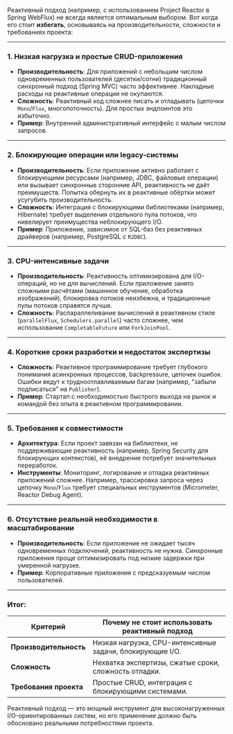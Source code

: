 Реактивный подход (например, с использованием Project Reactor в Spring WebFlux) не всегда является оптимальным выбором. Вот когда его стоит **избегать**, основываясь на производительности, сложности и требованиях проекта:

---

### 1. **Низкая нагрузка и простые CRUD-приложения**
- **Производительность**: Для приложений с небольшим числом одновременных пользователей (десятки/сотни) традиционный синхронный подход (Spring MVC) часто эффективнее. Накладные расходы на реактивные операции не окупаются.
- **Сложность**: Реактивный код сложнее писать и отладывать (цепочки `Mono`/`Flux`, многопоточность). Для простых эндпоинтов это избыточно.
- **Пример**: Внутренний административный интерфейс с малым числом запросов.

---

### 2. **Блокирующие операции или legacy-системы**
- **Производительность**: Если приложение активно работает с блокирующими ресурсами (например, JDBC, файловые операции) или вызывает синхронные сторонние API, реактивность не даёт преимуществ. Попытка обернуть их в реактивные обёртки может усугубить производительность.
- **Сложность**: Интеграция с блокирующими библиотеками (например, Hibernate) требует выделения отдельного пула потоков, что нивелирует преимущества неблокирующего I/O.
- **Пример**: Приложение, зависимое от SQL-баз без реактивных драйверов (например, PostgreSQL с `R2DBC`).

---

### 3. **CPU-интенсивные задачи**
- **Производительность**: Реактивность оптимизирована для I/O-операций, но не для вычислений. Если приложение занято сложными расчётами (машинное обучение, обработка изображений), блокировка потоков неизбежна, и традиционные пулы потоков справятся лучше.
- **Сложность**: Распараллеливание вычислений в реактивном стиле (`parallelFlux`, `Schedulers.parallel`) часто сложнее, чем использование `CompletableFuture` или `ForkJoinPool`.

---

### 4. **Короткие сроки разработки и недостаток экспертизы**
- **Сложность**: Реактивное программирование требует глубокого понимания асинхронных процессов, backpressure, цепочек ошибок. Ошибки ведут к трудноотлавливаемым багам (например, "забыли подписаться" на `Publisher`).
- **Пример**: Стартап с необходимостью быстрого выхода на рынок и командой без опыта в реактивном программировании.

---

### 5. **Требования к совместимости**
- **Архитектура**: Если проект завязан на библиотеки, не поддерживающие реактивность (например, Spring Security для блокирующих контекстов), её внедрение потребует значительных переработок.
- **Инструменты**: Мониторинг, логирование и отладка реактивных приложений сложнее. Например, трассировка запроса через цепочку `Mono`/`Flux` требует специальных инструментов (Micrometer, Reactor Debug Agent).

---

### 6. **Отсутствие реальной необходимости в масштабировании**
- **Производительность**: Если приложение не ожидает тысяч одновременных подключений, реактивность не нужна. Синхронные приложения проще оптимизировать под низкие задержки при умеренной нагрузке.
- **Пример**: Корпоративные приложения с предсказуемым числом пользователей.

---

### Итог:
| Критерий                   | Почему не стоит использовать реактивный подход       |
|----------------------------|------------------------------------------------------|
| **Производительность**     | Низкая нагрузка, CPU-интенсивные задачи, блокирующие I/O. |
| **Сложность**              | Нехватка экспертизы, сжатые сроки, сложность отладки. |
| **Требования проекта**     | Простые CRUD, интеграция с блокирующими системами. |

Реактивный подход — это мощный инструмент для высоконагруженных I/O-ориентированных систем, но его применение должно быть обосновано реальными потребностями проекта.